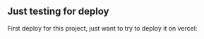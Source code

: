 ## Just testing for deploy

First deploy for this project, just want to try to deploy it on vercel:
